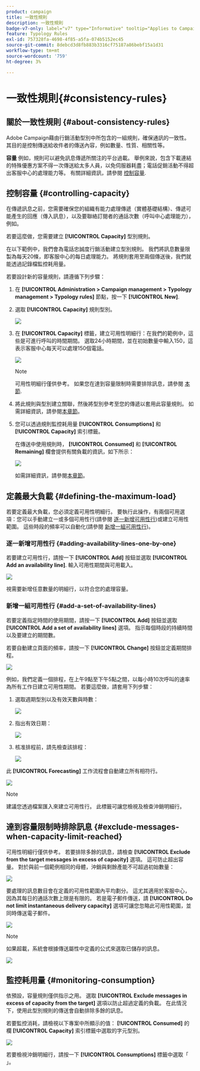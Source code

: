 ```yaml
---
product: campaign
title: 一致性規則
description: 一致性規則
badge-v7-only: label="v7" type="Informative" tooltip="Applies to Campaign Classic v7 only"
feature: Typology Rules
exl-id: 757328fa-4698-4f85-a5fa-074b5152ec45
source-git-commit: 8debcd3d8fb883b3316cf75187a86bebf15a1d31
workflow-type: tm+mt
source-wordcount: '759'
ht-degree: 3%

---
```


# 一致性規則{#consistency-rules}

## 關於一致性規則 {#about-consistency-rules}

Adobe Campaign藉由行銷活動型別中所包含的一組規則，確保通訊的一致性。 其目的是控制傳送給收件者的傳送內容，例如數量、性質、相關性等。

**容量** 例如，規則可以避免訊息傳遞所關注的平台過載。 舉例來說，包含下載連結的特殊優惠方案不得一次傳送給太多人員，以免伺服器耗盡；電話促銷活動不得超出客服中心的處理能力等。 有關詳細資訊，請參閱 [控制容量](#controlling-capacity).

## 控制容量 {#controlling-capacity}

在傳遞訊息之前，您需要確保您的組織有能力處理傳遞（實體基礎結構）、傳遞可能產生的回應（傳入訊息），以及要聯絡訂閱者的通話次數（呼叫中心處理能力），例如。

若要這麼做，您需要建立 **[!UICONTROL Capacity]** 型別規則。

在以下範例中，我們會為電話忠誠度行銷活動建立型別規則。 我們將訊息數量限製為每天20條，即客服中心的每日處理能力。 將規則套用至兩個傳送後，我們就能透過記錄檔監控耗用量。

若要設計新的容量規則，請遵循下列步驟：

1. 在 **[!UICONTROL Administration > Campaign management > Typology management > Typology rules]** 節點，按一下 **[!UICONTROL New]**.
1. 選取 **[!UICONTROL Capacity]** 規則型別。

   ![](assets/campaign_opt_create_capacity_01.png)

1. 在 **[!UICONTROL Capacity]** 標籤，建立可用性明細行：在我們的範例中，這些是可進行呼叫的時間期間。 選取24小時期間，並在初始數量中輸入150，這表示客服中心每天可以處理150個電話。

   ![](assets/campaign_opt_create_capacity_02.png)

   >[!NOTE]
   >
   >可用性明細行僅供參考。 如果您在達到容量限制時需要排除訊息，請參閱 [本節](#exclude-messages-when-capacity-limit-reached).

1. 將此規則與型別建立關聯，然後將型別參考至您的傳遞以套用此容量規則。 如需詳細資訊，請參閱[本章節](applying-rules.md#applying-a-typology-to-a-delivery)。
1. 您可以透過規則監控耗用量 **[!UICONTROL Consumptions]** 和 **[!UICONTROL Capacity]** 索引標籤。

   在傳送中使用規則時， **[!UICONTROL Consumed]** 和 **[!UICONTROL Remaining]** 欄會提供有關負載的資訊，如下所示：

   ![](assets/campaign_opt_create_capacity_03.png)

   如需詳細資訊，請參閱[本章節](#monitoring-consumption)。

## 定義最大負載 {#defining-the-maximum-load}

若要定義最大負載，您必須定義可用性明細行。 要執行此操作，有兩個可用選項：您可以手動建立一或多個可用性行(請參閱 [逐一新增可用性行](#adding-availability-lines-one-by-one))或建立可用性範圍。 這些時段的頻率可以自動化(請參閱 [新增一組可用性行](#add-a-set-of-availability-lines))。

### 逐一新增可用性行 {#adding-availability-lines-one-by-one}

若要建立可用性行，請按一下 **[!UICONTROL Add]** 按鈕並選取 **[!UICONTROL Add an availability line]**. 輸入可用性期間與可用載入。

![](assets/campaign_opt_create_capacity_02.png)

視需要新增任意數量的明細行，以符合您的處理容量。

### 新增一組可用性行 {#add-a-set-of-availability-lines}

若要定義指定時間的使用期間，請按一下 **[!UICONTROL Add]** 按鈕並選取 **[!UICONTROL Add a set of availability lines]** 選項。 指示每個時段的持續時間以及要建立的期間數。

若要自動建立頁面的頻率，請按一下 **[!UICONTROL Change]** 按鈕並定義期間排程。

![](assets/campaign_opt_create_capacity_07.png)

例如，我們定義一個排程，在上午9點至下午5點之間，以每小時10次呼叫的速率為所有工作日建立可用性期間。 若要這麼做，請套用下列步驟：

1. 選取週期型別以及有效天數與時數：

   ![](assets/campaign_opt_create_capacity_08.png)

1. 指出有效日期：

   ![](assets/campaign_opt_create_capacity_09.png)

1. 核准排程前，請先檢查該排程：

   ![](assets/campaign_opt_create_capacity_10.png)

此 **[!UICONTROL Forecasting]** 工作流程會自動建立所有相符行。

![](assets/campaign_opt_create_capacity_12.png)

>[!NOTE]
>
>建議您透過檔案匯入來建立可用性行。 此標籤可讓您檢視及檢查沖銷明細行。

## 達到容量限制時排除訊息 {#exclude-messages-when-capacity-limit-reached}

可用性明細行僅供參考。 若要排除多餘的訊息，請檢查 **[!UICONTROL Exclude from the target messages in excess of capacity]** 選項。 這可防止超出容量。 對於與前一個範例相同的母體，沖銷與剩餘產能不可超過初始數量：

![](assets/campaign_opt_create_capacity_04.png)

要處理的訊息數目會在定義的可用性範圍內平均劃分。 這尤其適用於客服中心，因為其每日的通話次數上限是有限的。 若是電子郵件傳送，請 **[!UICONTROL Do not limit instantaneous delivery capacity]** 選項可讓您忽略此可用性範圍，並同時傳送電子郵件。

![](assets/campaign_opt_create_capacity_05.png)

>[!NOTE]
>
>如果超載，系統會根據傳送屬性中定義的公式來選取已儲存的訊息。

![](assets/campaign_opt_create_capacity_06.png)

## 監控耗用量 {#monitoring-consumption}

依預設，容量規則僅供指示之用。 選取 **[!UICONTROL Exclude messages in excess of capacity from the target]** 選項以防止超過定義的負載。 在此情況下，使用此型別規則的傳送會自動排除多餘的訊息。

若要監控消耗，請檢視以下專案中所顯示的值： **[!UICONTROL Consumed]** 的欄 **[!UICONTROL Capacity]** 索引標籤中選取的字元型別。

![](assets/campaign_opt_create_capacity_04.png)

若要檢視沖銷明細行，請按一下 **[!UICONTROL Consumptions]** 標籤中選取「 」。
